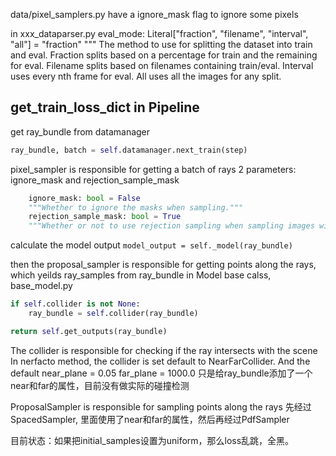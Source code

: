 data/pixel_samplers.py have a ignore_mask flag to ignore some pixels

in xxx_dataparser.py
eval_mode: Literal["fraction", "filename", "interval", "all"] = "fraction"
    """
    The method to use for splitting the dataset into train and eval.
    Fraction splits based on a percentage for train and the remaining for eval.
    Filename splits based on filenames containing train/eval.
    Interval uses every nth frame for eval.
    All uses all the images for any split.

## get_train_loss_dict in Pipeline

get ray_bundle from datamanager
```python
ray_bundle, batch = self.datamanager.next_train(step)
```
pixel_sampler is responsible for getting a batch of rays
2 parameters: ignore_mask and rejection_sample_mask
```python
    ignore_mask: bool = False
    """Whether to ignore the masks when sampling."""
    rejection_sample_mask: bool = True
    """Whether or not to use rejection sampling when sampling images with masks"""
```
calculate the model output
`model_output = self._model(ray_bundle)`

then the proposal_sampler is responsible for getting points along the rays, which yeilds ray_samples from ray_bundle
in Model base calss, base_model.py
```python
if self.collider is not None:
    ray_bundle = self.collider(ray_bundle)

return self.get_outputs(ray_bundle)
```

The collider is responsible for checking if the ray intersects with the scene
In nerfacto method, the collider is set default to NearFarCollider.
And the default
near_plane = 0.05
far_plane = 1000.0
只是给ray_bundle添加了一个near和far的属性，目前没有做实际的碰撞检测

ProposalSampler is responsible for sampling points along the rays
先经过SpacedSampler, 里面使用了near和far的属性，然后再经过PdfSampler

目前状态：如果把initial_samples设置为uniform，那么loss乱跳，全黑。